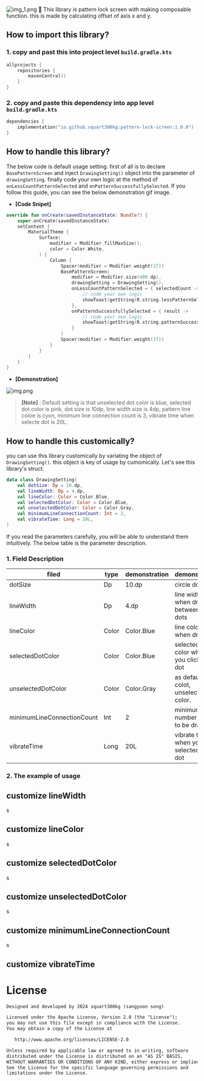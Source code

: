 ![img_1.png](img_1.png)
🌻 This library is pattern lock screen with making composable function. this is made by calculating offset of axis x and y.

## How to import this library?
### 1. copy and past this  into project level `build.gradle.kts`
```kotlin
allprojects {
    repositories {
        mavenCentral()
    }
}
```
### 2. copy and paste this dependency into app level `build.gradle.kts`
```kotlin
dependencies {
    implementation("io.github.squart300kg:pattern-lock-screen:1.0.0")
}
```

## How to handle this library?
The below code is default usage setting. first of all is to declare ```BasePatternScreen``` and inject ```DrawingSetting()``` object into the parameter of ```drawingSetting```. finally code your own logic at the method of ```onLessCountPatternSelected``` and ```onPatternSuccessfullySelected```. If you follow this guide, you can see the below demonstration gif image.

- **[Code Snipet]**
```kotlin
override fun onCreate(savedInstanceState: Bundle?) {
    super.onCreate(savedInstanceState)
    setContent {
        MaterialTheme {
            Surface(
                modifier = Modifier.fillMaxSize(),
                color = Color.White,
            ) {
                Column {
                    Spacer(modifier = Modifier.weight(1f))
                    BasePatternScreen(
                        modifier = Modifier.size(400.dp),
                        drawingSetting = DrawingSetting(),
                        onLessCountPatternSelected = { selectedCount ->
                            // code your own logic
                            showToast(getString(R.string.lessPatternSelectedGuide, selectedCount))
                        },
                        onPatternSuccessfullySelected = { result ->
                            // code your own logic
                            showToast(getString(R.string.patternSuccessfullySelectedGuide, result))
                        }
                    )
                    Spacer(modifier = Modifier.weight(1f))
                }
            }
        }
    }
}
```

- **[Demonstration]**

![img.png](img.png)

> **[Note]** : Default setting is that unselected dot color is blue, selected dot color is pink, dot size is 10dp, line width size is 4dp, pattern line coloe is cyon, minimum line connection count is 3, vibrate time when selecte dot is 20L.

## How to handle this customically?
you can use this library customically by variating the object of `DrawingSetting()`. this object is key of usage by cumomically. Let's see this library's struct.
```kotlin
data class DrawingSetting(
    val dotSize: Dp = 10.dp,
    val lineWidth: Dp = 4.dp,
    val lineColor: Color = Color.Blue,
    val selectedDotColor: Color = Color.Blue,
    val unselectedDotColor: Color = Color.Gray,
    val minimumLineConnectionCount: Int = 2,
    val vibrateTime: Long = 20L,
)
```
If you read the parameters carefully, you will be able to understand them intuitively. The below table is the parameter description.
### 1. Field Description

| filed | type | demonstration |demonstration |
|-------|---------------|---------------|--------------|
|dotSize| Dp |10.dp|circle dot size|
|lineWidth|Dp|4.dp|line width when drawing between circle dots|
|lineColor|Color|Color.Blue|line color when drawing|
|selectedDotColor|Color|Color.Blue|selected dot color when you click the dot|
|unselectedDotColor|Color|Color.Gray|as default dot colot, unselected dot color.|
|minimumLineConnectionCount|Int|2|minimum number of line to be drawn|
|vibrateTime|Long|20L|vibrate time when you selected circle dot |

### 2. The example of usage
## customize lineWidth
s
## customize lineColor
s
## customize selectedDotColor
s
## customize unselectedDotColor
s
## customize minimumLineConnectionCount
s
## customize vibrateTime
# License
```xml
Designed and developed by 2024 squart300kg (sangyoon song)

Licensed under the Apache License, Version 2.0 (the "License");
you may not use this file except in compliance with the License.
You may obtain a copy of the License at

   http://www.apache.org/licenses/LICENSE-2.0

Unless required by applicable law or agreed to in writing, software
distributed under the License is distributed on an "AS IS" BASIS,
WITHOUT WARRANTIES OR CONDITIONS OF ANY KIND, either express or implied.
See the License for the specific language governing permissions and
limitations under the License.